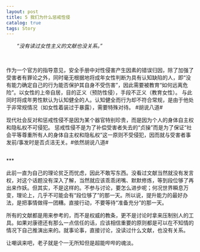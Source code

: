```yaml
---
layout: post
title: 5 我们为什么惩戒性侵
catalog: true  
tags: Story
---
```


&emsp;&emsp;*“没有读过女性主义的文献也没关系。”*

<br/>

作为一个官方的指导意见，安全手册中对性侵害产生因素的错误归因，除了加强了受害者有罪论之外，同时毫无根据地将成年女性判断为具有认知缺陷的人，即“没有能力确定自己的行为能否保护其自身不受伤害”，因此需要被教育“如何远离危险”。以女性的上帝自居，目的正义（预防性侵），手段不正义（教育女性）。
与此同时将成年男性默认为认知健全的人。认知健全而行为却不符合常规，是由于他处于非常规情况（如女性着装过于暴露），需要特殊对待。
#胡说八道#

现代社会反对和惩戒性侵不是因为某个器官特别珍贵，而是因为个人的身体自主权和隐私权不可侵犯。
惩戒性侵不是为了补偿受害者失去的“贞操”而是为了保证“社会平等尊重所有人的身体自主权和隐私权”这一原则不受侵犯，因而就与受害者事发前/事发时是否贞洁无关。#依然胡说八道#

<br/>
***

此前一直为自己的理论贫乏而忧虑，因此不敢写东西。没看过文献当然就没有发言权，对这个话题没有深入了解，当然就应该乖乖闭嘴、默默修炼，等到段位够了再出来作妖。但其实，不是这样的。不参与讨论，要怎么进步呢；何况世界瞬息万变，理论上，几乎不可能会有“段位够了”的那一天。所以说，提升能力的最好办法，是把事情做得一团糟。直接行动，不要等待“准备充分”的那一天。

所有的文献都是用来参考的，而不是权威的教条，更不是讨论时拿来压制别人的工具。如果对康德还有那么一点信任的话，应该相信重要的原则都是可以在不知情的情况下自己推演出来的。就事论事，直接讨论，没读过什么文献，也没有关系。

让嘲讽来吧，老子就是个一无所知但是超能哔哔的魂淡。
